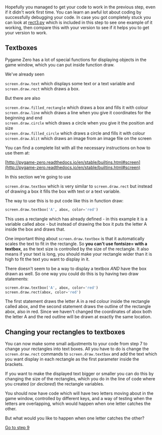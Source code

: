 Hopefully you managed to get your code to work in the previous step, even if it didn't work first time. You can learn an awful lot about coding by successfully debugging your code. In case you got completely stuck you can look at [rect3.py](rect3.py) which is included in this step to see one example of it working, then compare this with your version to see if it helps you to get your version to work.

Textboxes
---------

Pygame Zero has a lot of special functions for displaying objects in the game window, which you can put inside function draw.

We've already seen

```screen.draw.text``` which displays some text or a text variable and ```screen.draw.rect``` which draws a box.

But there are also

```screen.draw.filled_rectangle``` which draws a box and fills it with colour  
```screen.draw.line``` which draws a line when you give it coordinates for the beginning and end  
```screen.draw.circle``` which draws a circle when you give it the position and size  
```screen.draw.filled_circle``` which draws a circle and fills it with colour  
```screen.draw.blit``` which draws an image from an image file on the screen  

You can find a complete list with all the necessary instructions on how to use them at:

[http://pygame-zero.readthedocs.io/en/stable/builtins.html#screen](http://pygame-zero.readthedocs.io/en/stable/builtins.html#screen)

In this section we're going to use

```screen.draw.textbox``` which is very similar to ```screen.draw.rect``` but instead of drawing a box it fills the box with text or a text variable.

The way to use this is to put code like this in function draw:

```python
screen.draw.textbox('A', abox, color='red')
```

This uses a rectangle which has already defined - in this example it is a variable called abox - but instead of drawing the box it puts the letter A inside the box and draws that.

One important thing about ```screen.draw.textbox``` is that it automatically scales the text to fit in the rectangle. So **you can't use fontsize= with a textbox**, as the text size is controlled by the size of the rectangle. It also means if your text is long, you should make your rectangle wider than it is high to fit the text you want to display in it.

There doesn't seem to be a way to display a textbox *AND* have the box drawn as well. So one way you could do this is by having two draw statements:

```python
screen.draw.textbox('A', abox, color='red')
screen.draw.rect(abox, color='red')
```
The first statement draws the letter A in a red colour inside the rectangle called abox, and the second statement draws the outline of the rectangle abox, also in red. Since we haven't changed the coordinates of abox both the letter A and the red outline will be drawn at exactly the same location.

Changing your rectangles to textboxes
------------------------------------

You can now make some small adjustments to your code from step 7 to change your rectangles into text boxes. All you have to do is change the ```screen.draw.rect``` commands to ```screen.draw.textbox``` and add the text which you want display in each rectangle as the first parameter inside the brackets.

If you want to make the displayed text bigger or smaller you can do this by changing the size of the rectangles, which you do in the line of code where you created (or *declared*) the rectangle variables.

You should now have code which will have two letters moving about in the game window, controlled by different keys, and a way of testing when the letters are overlapping, which would happen when one letter catches the other.

But what would you like to happen when one letter catches the other?


[Go to step 9](../Step9-final_challenge)
